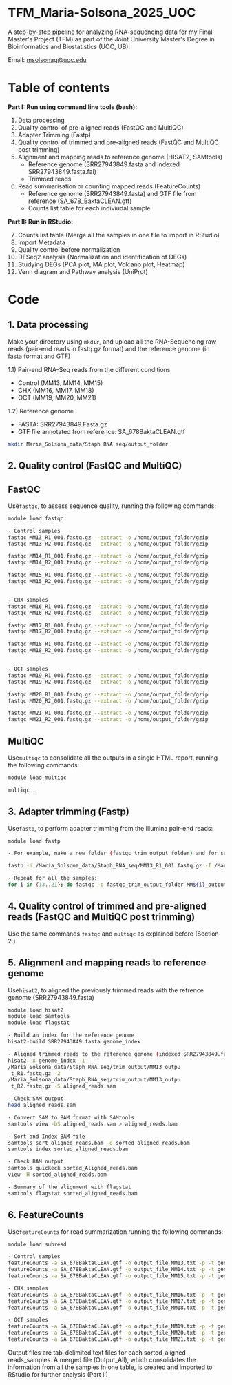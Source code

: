 # TFM_Maria-Solsona_2025_UOC

A step-by-step pipeline for analyzing RNA-sequencing data for my Final Master's Project (TFM) as part of the Joint University Master's Degree in Bioinformatics and Biostatistics (UOC, UB).

Email: msolsonag@uoc.edu


# **Table of contents**

**Part I: Run using command line tools (bash):**

1. Data processing
2. Quality control of pre-aligned reads (FastQC and MultiQC)
3. Adapter Trimming (Fastp)
4. Quality control of trimmed and pre-aligned reads (FastQC and MultiQC post trimming)
5. Alignment and mapping reads to reference genome (HISAT2, SAMtools)
   - Reference genome (SRR27943849.fasta and indexed SRR27943849.fasta.fai)
   - Trimmed reads
6. Read summarisation or counting mapped reads (FeatureCounts)
   - Reference genome (SRR27943849.fasta) and GTF file from reference (SA_678_BaktaCLEAN.gtf)
   - Counts list table for each indiviudal sample



**Part II: Run in RStudio:**

7. Counts list table (Merge all the samples in one file to import in RStudio)
8. Import Metadata
9. Quality control before normalization
10. DESeq2 analysis (Normalization and identification of DEGs)
11. Studying DEGs (PCA plot, MA plot, Volcano plot, Heatmap)
12. Venn diagram and Pathway analysis (UniProt)



# **Code**

## 1. Data processing

Make your directory using `mkdir`, and upload all the RNA-Sequencing raw reads (pair-end reads in fastq.gz format) and the reference genome (in fasta format and GTF) 

1.1) Pair-end RNA-Seq reads from the different conditions
- Control (MM13, MM14, MM15)
- CHX (MM16, MM17, MM18)
- OCT (MM19, MM20, MM21)

1.2) Reference genome
- FASTA: SRR27943849.Fasta.gz
- GTF file annotated from reference: SA_678BaktaCLEAN.gtf 


```bash
mkdir Maria_Solsona_data/Staph RNA seq/output_folder
```

## 2. Quality control (FastQC and MultiQC)

## FastQC
Use`fastqc`, to assess sequence quality, running the following commands:

```bash
module load fastqc

- Control samples
fastqc MM13_R1_001.fastq.gz --extract -o /home/output_folder/gzip
fastqc MM13_R2_001.fastq.gz --extract -o /home/output_folder/gzip

fastqc MM14_R1_001.fastq.gz --extract -o /home/output_folder/gzip
fastqc MM14_R2_001.fastq.gz --extract -o /home/output_folder/gzip

fastqc MM15_R1_001.fastq.gz --extract -o /home/output_folder/gzip
fastqc MM15_R2_001.fastq.gz --extract -o /home/output_folder/gzip


- CHX samples
fastqc MM16_R1_001.fastq.gz --extract -o /home/output_folder/gzip
fastqc MM16_R2_001.fastq.gz --extract -o /home/output_folder/gzip

fastqc MM17_R1_001.fastq.gz --extract -o /home/output_folder/gzip
fastqc MM17_R2_001.fastq.gz --extract -o /home/output_folder/gzip

fastqc MM18_R1_001.fastq.gz --extract -o /home/output_folder/gzip
fastqc MM18_R2_001.fastq.gz --extract -o /home/output_folder/gzip


- OCT samples
fastqc MM19_R1_001.fastq.gz --extract -o /home/output_folder/gzip
fastqc MM19_R2_001.fastq.gz --extract -o /home/output_folder/gzip

fastqc MM20_R1_001.fastq.gz --extract -o /home/output_folder/gzip
fastqc MM20_R2_001.fastq.gz --extract -o /home/output_folder/gzip

fastqc MM21_R1_001.fastq.gz --extract -o /home/output_folder/gzip
fastqc MM21_R2_001.fastq.gz --extract -o /home/output_folder/gzip
```



## MultiQC

Use`multiqc` to consolidate all the outputs in a single HTML report, running the following commands:

```bash
module load multiqc

multiqc .
```

## 3. Adapter trimming (Fastp)
Use`fastp`, to perform adapter trimming from the Illumina pair-end reads:


```bash
module load fastp

- For example, make a new folder (fastqc_trim_output_folder) and for sample MM13 (Read 1 and Read 2):

fastp -i /Maria_Solsona_data/Staph_RNA_seq/MM13_R1_001.fastq.gz -I /Maria_Solsona_data/Staph_RNA_seq/MM13_R2_001.fastq.gz --out1 MM13_output_R1.fastq.gz --out2 MM13_output_R2.fastq.gz --trim_poly_g --trim_poly_x --cut_right --cut_window_size 4 --cut_mean_quality 20 --detect_adapter_for_pe -h report.html -j report.json

- Repeat for all the samples:
for i in {13..21}; do fastqc -o fastqc_trim_output_folder MM${i}_output_R1.fastq.gz MM${i}_output_R2.fastq.gz
```



## 4.  Quality control of trimmed and pre-aligned reads (FastQC and MultiQC post trimming)

Use the same commands `fastqc` and `multiqc` as explained before (Section 2.)


## 5. Alignment and mapping reads to reference genome

Use`hisat2`, to aligned the previously trimmed reads with the refrence genome (SRR27943849.fasta)

```bash
module load hisat2
module load samtools
module load flagstat

- Build an index for the reference genome
hisat2-build SRR27943849.fasta genome_index

- Aligned trimmed reads to the reference genome (indexed SRR27943849.fasta.fai)
hisat2 -x genome_index -1 
/Maria_Solsona_data/Staph_RNA_seq/trim_output/MM13_outpu
 t_R1.fastq.gz -2 
/Maria_Solsona_data/Staph_RNA_seq/trim_output/MM13_outpu
 t_R2.fastq.gz -S aligned_reads.sam

- Check SAM output
head aligned_reads.sam

- Convert SAM to BAM format with SAMtools
samtools view -bS aligned_reads.sam > aligned_reads.bam

- Sort and Index BAM file
samtools sort aligned_reads.bam -o sorted_aligned_reads.bam
samtools index sorted_aligned_reads.bam

- Check BAM output
samtools quickeck sorted_Aligned_reads.bam
view -H sorted_aligned_reads.bam

- Summary of the alignment with flagstat
samtools flagstat sorted_aligned_reads.bam
```


## 6. FeatureCounts

Use`featureCounts` for read summarization running the following commands:

```bash
module load subread

- Control samples
featureCounts -a SA_678BaktaCLEAN.gtf -o output_file_MM13.txt -p -t gene sorted_aligned_reads_MM13.bam
featureCounts -a SA_678BaktaCLEAN.gtf -o output_file_MM14.txt -p -t gene sorted_aligned_reads_MM14.bam
featureCounts -a SA_678BaktaCLEAN.gtf -o output_file_MM15.txt -p -t gene sorted_aligned_reads_MM15.bam

- CHX samples
featureCounts -a SA_678BaktaCLEAN.gtf -o output_file_MM16.txt -p -t gene sorted_aligned_reads_MM16.bam
featureCounts -a SA_678BaktaCLEAN.gtf -o output_file_MM17.txt -p -t gene sorted_aligned_reads_MM17.bam
featureCounts -a SA_678BaktaCLEAN.gtf -o output_file_MM18.txt -p -t gene sorted_aligned_reads_MM18.bam

- OCT samples
featureCounts -a SA_678BaktaCLEAN.gtf -o output_file_MM19.txt -p -t gene sorted_aligned_reads_MM19.bam
featureCounts -a SA_678BaktaCLEAN.gtf -o output_file_MM20.txt -p -t gene sorted_aligned_reads_MM20.bam
featureCounts -a SA_678BaktaCLEAN.gtf -o output_file_MM21.txt -p -t gene sorted_aligned_reads_MM21.bam

```

Output files are tab-delimited text files for each sorted_aligned reads_samples. A merged file (Output_All), which consolidates the information from all the samples in one table, is created and imported to RStudio for further analysis (Part II) 
